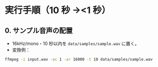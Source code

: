 # 実行手順（10 秒 →<1 秒）

## 0. サンプル音声の配置

- 16kHz/mono・10 秒以内を `data/samples/sample.wav` に置く。
- 変換例：

```bash
ffmpeg -i input.wav -ac 1 -ar 16000 -t 10 data/samples/sample.wav
```

